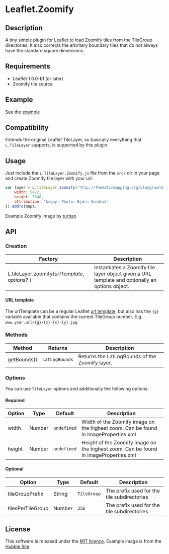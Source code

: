 Leaflet.Zoomify
==========
## Description
A tiny simple plugin for [Leaflet](http://leafletjs.com) to load Zoomify tiles from the TileGroup directories. It also corrects the arbritary boundary tiles that do not always have the standard square dimensions.

## Requirements
- Leaflet 1.0.0-b1 (or later)
- Zoomify tile source

## Example
See the [example](http://cmulders.github.io/Leaflet.Zoomify/examples/hubble-image.html)

## Compatibility
Extends the original Leaflet TileLayer, so basically everything that `L.TileLayer` supports, is supported by this plugin.

## Usage
Just include the `L.TileLayer.Zoomify.js` file from the `src/` dir in your page and create Zoomify tile layer with your url:
```js
var layer = L.tileLayer.zoomify('http://thematicmapping.org/playground/zoomify/books/{g}/{z}-{x}-{y}.jpg', {
    width: 5472,
    height: 3648,
    attribution: '&copy; Photo: Bjørn Sandvik'
}).addTo(map);
```
Example Zoomify image by [turban](https://github.com/turban) 

## API
### Creation
| Factory | Description
| --- | --- 
| L.tileLayer.zoomify(*urlTemplate*, *options?* ) | Instantiates a Zoomify tile layer object given a URL template and optionally an options object.

#### URL template
The urlTemplate can be a regular Leaflet [url template](http://leafletjs.com/reference.html#url-template), but also has the `{g}` variable available that contains the current TileGroup number. E.g. `www.your.url/{g}/{z}-{x}-{y}.jpg`.

### Methods
| Method | Returns | Description
| --- | --- | ---
| getBounds() | `LatLngBounds` | Returns the LatLngBounds of the Zoomify layer.

### Options
You can use `TileLayer` options and additionally the following options:
#### Required
| Option | Type | Default | Description
| --- | --- | --- | ---
| width | Number | `undefined` | Width of the Zoomify image on the highest zoom. Can be found in ImageProperties.xml
| height | Number | `undefined` | Height of the Zoomify image on the highest zoom. Can be found in ImageProperties.xml

#### Optional
| Option | Type | Default | Description
| --- | --- | --- | ---
| tileGroupPrefix | String | `TileGroup` | The prefix used for the tile subdirectories
| tilesPerTileGroup | Number | `256` | The prefix used for the tile subdirectories

## License
This software is released under the [MIT licence](http://www.opensource.org/licenses/mit-license.php). Example image is from the [Hubble Site](http://hubblesite.org/gallery/album/nebula/pr2006001a/hires/true/).
